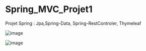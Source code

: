 # Spring_MVC_Projet1
Projet Spring : Jpa,Spring-Data, Spring-RestControler, Thymeleaf


![image](https://user-images.githubusercontent.com/39586770/205615054-1ab329ee-2271-41a1-b428-4667e9183ca7.png)




![image](https://user-images.githubusercontent.com/39586770/205615549-fed41918-c928-4523-bc19-6dcd343c3254.png)
